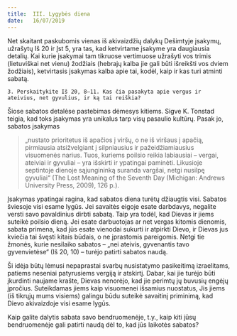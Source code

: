 ```yaml
---
title:  III. Lygybės diena
date:   16/07/2019
---
```


Net skaitant paskubomis vienas iš akivaizdžių dalykų Dešimtyje įsakymų, užrašytų Iš 20 ir Įst 5, yra tas, kad ketvirtame įsakyme yra daugiausia detalių. Kai kurie įsakymai tam tikruose vertimuose užrašyti vos trimis (lietuviškai net vienu) žodžiais (hebrajų kalba jie gali būti išreikšti vos dviem žodžiais), ketvirtasis įsakymas kalba apie tai, kodėl, kaip ir kas turi atminti sabatą.

`3. Perskaitykite Iš 20, 8–11. Kas čia pasakyta apie vergus ir ateivius, net gyvulius, ir ką tai reiškia?`

Šiose sabatos detalėse pastebimas dėmesys kitiems. Sigve K. Tonstad teigia, kad toks įsakymas yra unikalus tarp visų pasaulio kultūrų. Pasak jo, sabatos įsakymas 

> <p></p>
> „nustato prioritetus iš apačios į viršų, o ne iš viršaus į apačią, pirmiausia atsižvelgiant į silpniausius ir pažeidžiamiausius visuomenės narius. Tuos, kuriems poilsio reikia labiausiai – vergai, ateiviai ir gyvuliai – yra išskirti ir ypatingai paminėti. Likusioje septintoje dienoje sąjungininką suranda vargšai, netgi nusilpę gyvuliai“ (The Lost Meaning of the Seventh Day (Michigan: Andrews University Press, 2009), 126 p.).

Įsakymas ypatingai ragina, kad sabatos diena turėtų džiaugtis visi. Sabatos šviesoje visi esame lygūs. Jei savaitės eigoje esate darbdavys, negalite versti savo pavaldinius dirbti sabatą. Taip yra todėl, kad Dievas ir jiems suteikė poilsio dieną. Jei esate darbuotojas ar net vergas kitomis dienomis, sabata primena, kad jūs esate vienodai sukurti ir atpirkti Dievo, ir Dievas jus kviečia tai švęsti kitais būdais, o ne įprastomis pareigomis. Netgi tie žmonės, kurie nesilaiko sabatos – „nei ateivis, gyvenantis tavo gyvenvietėse“ (Iš 20, 10) – turėjo patirti sabatos naudą.

Ši idėja būtų lėmusi nepaprastai svarbų nusistatymo pasikeitimą izraelitams, patiems neseniai patyrusiems vergiją ir atskirtį. Dabar, kai jie turėjo būti įkurdinti naujame krašte, Dievas nenorėjo, kad jie perimtų jų buvusių engėjų įpročius. Suteikdamas jiems kaip visuomenei išsamius nuostatus, Jis jiems (iš tikrųjų mums visiems) galingu būdu suteikė savaitinį priminimą, kad Dievo akivaizdoje visi esame lygūs.

Kaip galite dalytis sabata savo bendruomenėje, t.y., kaip kiti jūsų bendruomenėje gali patirti naudą dėl to, kad jūs laikotės sabatos?

